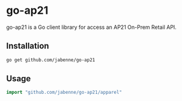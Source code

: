# go-ap21 #

go-ap21 is a Go client library for access an AP21 On-Prem Retail API.

## Installation ##

```bash
go get github.com/jabenne/go-ap21
```

## Usage ##

```go
import "github.com/jabenne/go-ap21/apparel"
```


